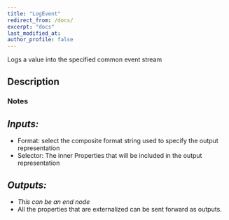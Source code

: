 ```yaml
---
title: "LogEvent"
redirect_from: /docs/
excerpt: "docs"
last_modified_at: 
author_profile: false
---
```


Logs a value into the specified common event stream

## Description

### Notes


## _Inputs:_ 
* Format: select the composite format string used to specify the output representation
* Selector: The inner Properties that will be included in the output representation


## _Outputs:_
* _This can be an end node_
* All the properties that are externalized can be sent forward as outputs.

